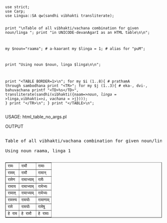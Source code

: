<HTML><BODY>
<PRE><CODE>
use strict;
use Carp;
use Lingua::SA qw(sandhi vibhakti transliterate);

print "\nTable of all vibhakti/vachana combination for given noun/linga ";
print "in UNICODE-devanAgarI as an HTML table\n\n";

my $noun="raama";	# a-kaarant
my $linga = 1;		# alias for "puM";

print "Using noun $noun, linga $linga\n\n";

print "&lt;TABLE BORDER=1&gt;\n";
for my $i (1..8){	# prathamA through sambodhana
	print "&lt;TR&gt;";
    for my $j (1..3){	# eka-, dvi-, bahuvachana
        printf "&lt;TD&gt;%s&lt;/TD&gt;",
        transliterate(sandhi(vibhakti({naam=>$noun,linga=>$linga,vibhakti=>$i,vachana=>$j})));
        }
     print "&lt;/TR&gt;\n";
     }
print "&lt;/TABLE&gt;\n";
</CODE></PRE><P>
USAGE: html_table_no_args.pl <P>
OUTPUT<BR>
<PRE>

Table of all vibhakti/vachana combination for given noun/linga in UNICODE-devanAgarI as an HTML table

Using noun raama, linga 1

<TABLE BORDER=1>
<TR><TD>&#2352;&#2366;&#2350;&#2307; </TD><TD>&#2352;&#2366;&#2350;&#2380; </TD><TD>&#2352;&#2366;&#2350;&#2366;&#2307; </TD></TR>
<TR><TD>&#2352;&#2366;&#2350;&#2350;&#2381; </TD><TD>&#2352;&#2366;&#2350;&#2380; </TD><TD>&#2352;&#2366;&#2350;&#2366;&#2344;&#2381; </TD></TR>
<TR><TD>&#2352;&#2366;&#2350;&#2375;&#2339; </TD><TD>&#2352;&#2366;&#2350;&#2366;&#2349;&#2381;&#2351;&#2366;&#2350;&#2381; </TD><TD>&#2352;&#2366;&#2350;&#2376;&#2307; </TD></TR>
<TR><TD>&#2352;&#2366;&#2350;&#2366;&#2351; </TD><TD>&#2352;&#2366;&#2350;&#2366;&#2349;&#2381;&#2351;&#2366;&#2350;&#2381; </TD><TD>&#2352;&#2366;&#2350;&#2375;&#2349;&#2381;&#2351;&#2307; </TD></TR>
<TR><TD>&#2352;&#2366;&#2350;&#2366;&#2340;&#2381; </TD><TD>&#2352;&#2366;&#2350;&#2366;&#2349;&#2381;&#2351;&#2366;&#2350;&#2381; </TD><TD>&#2352;&#2366;&#2350;&#2375;&#2349;&#2381;&#2351;&#2307; </TD></TR>
<TR><TD>&#2352;&#2366;&#2350;&#2360;&#2381;&#2351; </TD><TD>&#2352;&#2366;&#2350;&#2351;&#2379;&#2307; </TD><TD>&#2352;&#2366;&#2350;&#2366;&#2339;&#2366;&#2350;&#2381; </TD></TR>
<TR><TD>&#2352;&#2366;&#2350;&#2375; </TD><TD>&#2352;&#2366;&#2350;&#2351;&#2379;&#2307; </TD><TD>&#2352;&#2366;&#2350;&#2375;&#2359;&#2369; </TD></TR>
<TR><TD>&#2361;&#2375; &#2352;&#2366;&#2350; </TD><TD>&#2361;&#2375; &#2352;&#2366;&#2350;&#2380; </TD><TD>&#2361;&#2375; &#2352;&#2366;&#2350;&#2366;&#2307; </TD></TR>
</TABLE>
</PRE>
</BODY></HTML>
